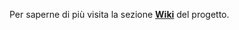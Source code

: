 Per saperne di più visita la sezione [__Wiki__](https://github.com/omismone/strapizzami/wiki) del progetto.
